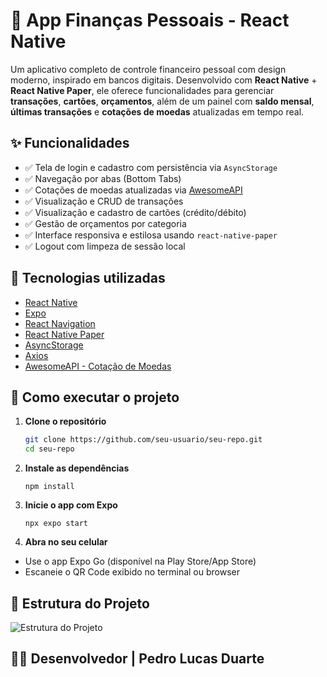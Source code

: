 # 💸 App Finanças Pessoais - React Native

Um aplicativo completo de controle financeiro pessoal com design moderno, inspirado em bancos digitais. Desenvolvido com **React Native** + **React Native Paper**, ele oferece funcionalidades para gerenciar **transações**, **cartões**, **orçamentos**, além de um painel com **saldo mensal**, **últimas transações** e **cotações de moedas** atualizadas em tempo real.


## ✨ Funcionalidades

- ✅ Tela de login e cadastro com persistência via `AsyncStorage`
- ✅ Navegação por abas (Bottom Tabs)
- ✅ Cotações de moedas atualizadas via [AwesomeAPI](https://docs.awesomeapi.com.br/)
- ✅ Visualização e CRUD de transações
- ✅ Visualização e cadastro de cartões (crédito/débito)
- ✅ Gestão de orçamentos por categoria
- ✅ Interface responsiva e estilosa usando `react-native-paper`
- ✅ Logout com limpeza de sessão local


## 📱 Tecnologias utilizadas

- [React Native](https://reactnative.dev/)
- [Expo](https://expo.dev/)
- [React Navigation](https://reactnavigation.org/)
- [React Native Paper](https://callstack.github.io/react-native-paper/)
- [AsyncStorage](https://react-native-async-storage.github.io/async-storage/)
- [Axios](https://axios-http.com/)
- [AwesomeAPI - Cotação de Moedas](https://docs.awesomeapi.com.br/api-de-moedas)


## 🚀 Como executar o projeto

1. **Clone o repositório**
   ```bash
   git clone https://github.com/seu-usuario/seu-repo.git
   cd seu-repo

2. **Instale as dependências**
    ```
    npm install

3. **Inicie o app com Expo**
    ```
    npx expo start

4. **Abra no seu celular**

- Use o app Expo Go (disponível na Play Store/App Store)
- Escaneie o QR Code exibido no terminal ou browser


## 📂 Estrutura do Projeto

![Estrutura do Projeto](./src/assets/icons/estrutura.png)


## 👨‍💻 Desenvolvedor | Pedro Lucas Duarte
